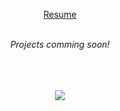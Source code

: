 <!--![BalinDavenport]() -->
<br>
<br>
<br>
<br>
<br>
<br>

<p align="center">
<!-- Introduction here -->
<br><br>
  <a href=https://docs.google.com/document/d/e/2PACX-1vTbInjuj9QxdKPHXVkTN8HzKXFIpyEpYD0-Hn9ZXxGHX1QGlpebn2QuWlDow4ZPwHiwDZPmwsWjSv8_/pub>Resume</a>
<br>
  <a href=""></a>
  <a href=""></a>
<br>

<p align="center">
  <i>Projects comming soon!</i>
  
<br>
<br>
<br>
<br>
  
<p align="center">
  <a href="https://twitter.com/BalinDavenport"><img src="https://img.shields.io/twitter/follow/BalinDavenport?style=social"/></a>




